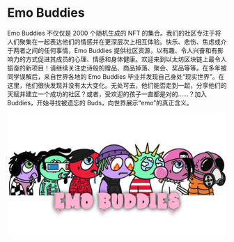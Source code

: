 # Emo Buddies

Emo Buddies 不仅仅是 2000 个随机生成的 NFT 的集合。我们的社区专注于将人们聚集在一起表达他们的情感并在更深层次上相互体验。快乐、悲伤、焦虑或介于两者之间的任何事情，Emo Buddies 提供社区资源，以有趣、令人兴奋和有影响力的方式促进其成员的心理、情感和身体健康。欢迎来到以太坊区块链上最令人振奋的新项目！请继续关注史诗般的赠品、商品掉落、聚会、奖品等等。在多年被同学误解后，来自世界各地的 Emo Buddies 毕业并发现自己身处“现实世界”。在这里，他们很快发现并没有太大变化。无处可去，他们能否走到一起，分享他们的天赋并建立一个成功的社区？或者，受欢迎的孩子一直都是对的……？加入 Buddies，开始寻找被遗忘的 Buds，向世界展示“emo”的真正含义。

![nft](1.png)
